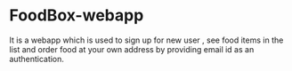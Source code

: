 # FoodBox-webapp
It is a webapp which is used to sign up for new user , see food items in the list and order food at your own address by providing email id as an authentication.
